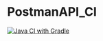 # PostmanAPI_CI
[![Java CI with Gradle](https://github.com/masserow/PostmanAPI_CI/actions/workflows/gradle.yml/badge.svg)](https://github.com/masserow/PostmanAPI_CI/actions/workflows/gradle.yml)
